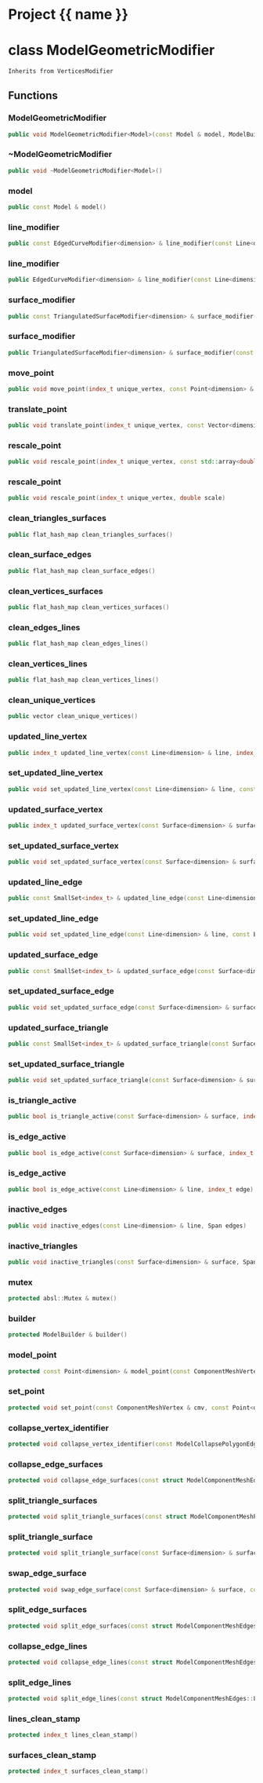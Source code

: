 <script setup>
import {useRoute} from 'vitepress'
const {path} = useRoute()
const tokens = path.split('/')
const words = tokens[2].split('-');
for (let i = 0; i < words.length; i++) {
    words[i] = words[i].charAt(0).toUpperCase() + words[i].slice(1);
    words[i] = words[i].replace('geode', 'Geode')
}
const name = words.join('-');
</script>
# Project {{ name }}

# class ModelGeometricModifier


```cpp
Inherits from VerticesModifier
```



## Functions

### ModelGeometricModifier

```cpp
public void ModelGeometricModifier<Model>(const Model & model, ModelBuilder & builder)
```


### ~ModelGeometricModifier

```cpp
public void ~ModelGeometricModifier<Model>()
```


### model

```cpp
public const Model & model()
```


### line_modifier

```cpp
public const EdgedCurveModifier<dimension> & line_modifier(const Line<dimension> & line)
```


### line_modifier

```cpp
public EdgedCurveModifier<dimension> & line_modifier(const Line<dimension> & line)
```


### surface_modifier

```cpp
public const TriangulatedSurfaceModifier<dimension> & surface_modifier(const Surface<dimension> & surface)
```


### surface_modifier

```cpp
public TriangulatedSurfaceModifier<dimension> & surface_modifier(const Surface<dimension> & surface)
```


### move_point

```cpp
public void move_point(index_t unique_vertex, const Point<dimension> & point)
```


### translate_point

```cpp
public void translate_point(index_t unique_vertex, const Vector<dimension> & translation)
```


### rescale_point

```cpp
public void rescale_point(index_t unique_vertex, const std::array<double, dimension> & scale)
```


### rescale_point

```cpp
public void rescale_point(index_t unique_vertex, double scale)
```


### clean_triangles_surfaces

```cpp
public flat_hash_map clean_triangles_surfaces()
```


### clean_surface_edges

```cpp
public flat_hash_map clean_surface_edges()
```


### clean_vertices_surfaces

```cpp
public flat_hash_map clean_vertices_surfaces()
```


### clean_edges_lines

```cpp
public flat_hash_map clean_edges_lines()
```


### clean_vertices_lines

```cpp
public flat_hash_map clean_vertices_lines()
```


### clean_unique_vertices

```cpp
public vector clean_unique_vertices()
```


### updated_line_vertex

```cpp
public index_t updated_line_vertex(const Line<dimension> & line, index_t vertex)
```


### set_updated_line_vertex

```cpp
public void set_updated_line_vertex(const Line<dimension> & line, const VertexMultiMapping & mapping)
```


### updated_surface_vertex

```cpp
public index_t updated_surface_vertex(const Surface<dimension> & surface, index_t vertex)
```


### set_updated_surface_vertex

```cpp
public void set_updated_surface_vertex(const Surface<dimension> & surface, const VertexMultiMapping & mapping)
```


### updated_line_edge

```cpp
public const SmallSet<index_t> & updated_line_edge(const Line<dimension> & line, index_t edge)
```


### set_updated_line_edge

```cpp
public void set_updated_line_edge(const Line<dimension> & line, const EdgeMapping & mapping)
```


### updated_surface_edge

```cpp
public const SmallSet<index_t> & updated_surface_edge(const Surface<dimension> & surface, index_t edge)
```


### set_updated_surface_edge

```cpp
public void set_updated_surface_edge(const Surface<dimension> & surface, const EdgeMapping & mapping)
```


### updated_surface_triangle

```cpp
public const SmallSet<index_t> & updated_surface_triangle(const Surface<dimension> & surface, index_t triangle)
```


### set_updated_surface_triangle

```cpp
public void set_updated_surface_triangle(const Surface<dimension> & surface, const TriangleMapping & mapping)
```


### is_triangle_active

```cpp
public bool is_triangle_active(const Surface<dimension> & surface, index_t triangle)
```


### is_edge_active

```cpp
public bool is_edge_active(const Surface<dimension> & surface, index_t edge)
```


### is_edge_active

```cpp
public bool is_edge_active(const Line<dimension> & line, index_t edge)
```


### inactive_edges

```cpp
public void inactive_edges(const Line<dimension> & line, Span edges)
```


### inactive_triangles

```cpp
public void inactive_triangles(const Surface<dimension> & surface, Span triangles)
```


### mutex

```cpp
protected absl::Mutex & mutex()
```


### builder

```cpp
protected ModelBuilder & builder()
```


### model_point

```cpp
protected const Point<dimension> & model_point(const ComponentMeshVertex & cmv)
```


### set_point

```cpp
protected void set_point(const ComponentMeshVertex & cmv, const Point<dimension> & point)
```


### collapse_vertex_identifier

```cpp
protected void collapse_vertex_identifier(const ModelCollapsePolygonEdgeInfo<dimension> & info, const Point<dimension> & point)
```


### collapse_edge_surfaces

```cpp
protected void collapse_edge_surfaces(const struct ModelComponentMeshEdges::SurfaceEdges & surface_edges, const Point<dimension> & point, ModelCollapsePolygonEdgeInfo<dimension> & info)
```


### split_triangle_surfaces

```cpp
protected void split_triangle_surfaces(const struct ModelComponentMeshPolygons::SurfacePolygons & surface_polygons, const Point<dimension> & point, ModelSplitTriangleInfo<dimension> & info)
```


### split_triangle_surface

```cpp
protected void split_triangle_surface(const Surface<dimension> & surface, index_t triangle, const Point<dimension> & point, ModelSplitTriangleInfo<dimension> & info)
```


### swap_edge_surface

```cpp
protected void swap_edge_surface(const Surface<dimension> & surface, const PolygonEdge & edge, ModelSwapEdgeInfo<dimension> & info)
```


### split_edge_surfaces

```cpp
protected void split_edge_surfaces(const struct ModelComponentMeshEdges::SurfaceEdges & surface_edges, const Point<dimension> & point, ModelSplitPolygonEdgeInfo<dimension> & info)
```


### collapse_edge_lines

```cpp
protected void collapse_edge_lines(const struct ModelComponentMeshEdges::LineEdges & line_edges, const Point<dimension> & point, ModelCollapsePolygonEdgeInfo<dimension> & info)
```


### split_edge_lines

```cpp
protected void split_edge_lines(const struct ModelComponentMeshEdges::LineEdges & line_edges, const Point<dimension> & point, ModelSplitPolygonEdgeInfo<dimension> & info)
```


### lines_clean_stamp

```cpp
protected index_t lines_clean_stamp()
```


### surfaces_clean_stamp

```cpp
protected index_t surfaces_clean_stamp()
```




